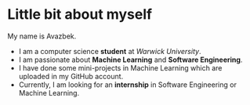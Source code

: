 # Little bit about myself

My name is Avazbek.
- I am a computer science **student** at _Warwick University_.
- I am passionate about **Machine Learning** and **Software Engineering**.
- I have done some mini-projects in Machine Learning which are uploaded in my GitHub account.
- Currently, I am looking for an **internship** in Software Engineering or Machine Learning.

